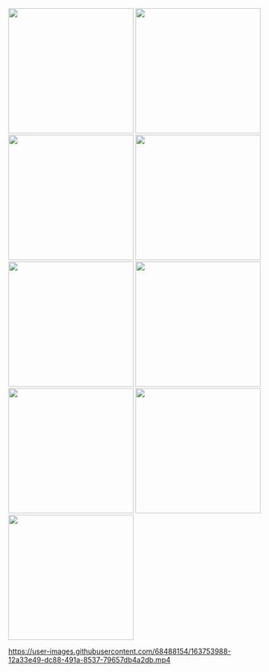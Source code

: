 
<div>
  <img style="width: 250px;" src="https://user-images.githubusercontent.com/68488154/163753789-83f4d152-643f-4baa-8279-e24f0ef29052.jpg" alt="">
  <img style="width: 250px;" src="https://user-images.githubusercontent.com/68488154/163753801-0712eb66-8429-41da-9854-510a9acc16b4.jpg" alt="">
  <img style="width: 250px;" src="https://user-images.githubusercontent.com/68488154/163753809-a6a68aab-10dd-4370-8152-dfd522f596c6.jpg" alt="">
  <img style="width: 250px;" src="https://user-images.githubusercontent.com/68488154/163753819-14eea6cd-ee5a-4c4f-b8a7-d8823394ab7b.jpg" alt="">
  <img style="width: 250px;" src="https://user-images.githubusercontent.com/68488154/163753823-53c13e68-328c-4554-aa3f-dbb12f5aba42.jpg" alt="">
  
  <img style="width: 250px;" src="https://user-images.githubusercontent.com/68488154/163753828-c56d982a-aa59-4ed2-86d2-5f64d445fc04.jpg" alt="">
  <img style="width: 250px;" src="https://user-images.githubusercontent.com/68488154/163753959-1de544b4-423b-4654-80f6-bfed7783ec28.jpg" alt="">
  <img style="width: 250px;" src="https://user-images.githubusercontent.com/68488154/163753965-7cef56d9-ad6c-4ce6-84af-4bfb1e9925d3.jpg" alt="">
  <img style="width: 250px;" src="https://user-images.githubusercontent.com/68488154/163753976-e33ee1c1-9680-4bfc-a9b5-46616f72d74a.png" alt="">
</div>



https://user-images.githubusercontent.com/68488154/163753988-12a33e49-dc88-491a-8537-79657db4a2db.mp4

